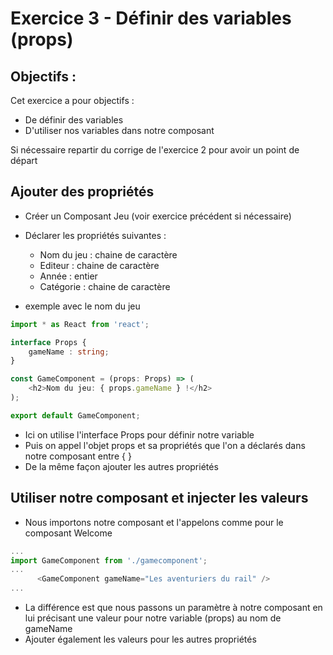# Exercice 3 - Définir des variables (props)

## Objectifs : 

Cet exercice a pour objectifs : 
* De définir des variables 
* D'utiliser nos variables dans notre composant

Si nécessaire repartir du corrige de l'exercice 2 pour avoir un point de départ

## Ajouter des propriétés

* Créer un Composant Jeu (voir exercice précédent si nécessaire)
* Déclarer les propriétés suivantes :  
    * Nom du jeu : chaine de caractère
    * Editeur : chaine de caractère
    * Année : entier
    * Catégorie : chaine de caractère 

* exemple avec le nom du jeu 
```typescript
import * as React from 'react';

interface Props {
    gameName : string;
}

const GameComponent = (props: Props) => (
    <h2>Nom du jeu: { props.gameName } !</h2>
);

export default GameComponent;
```
* Ici on utilise l'interface Props pour définir notre variable
* Puis on appel l'objet props et sa propriétés que l'on a déclarés dans notre composant entre { }
* De la même façon ajouter les autres propriétés

## Utiliser notre composant et injecter les valeurs

* Nous importons notre composant et l'appelons comme pour le composant Welcome
```typescript
...
import GameComponent from './gamecomponent';
...
      <GameComponent gameName="Les aventuriers du rail" />
...
```
* La différence est que nous passons un paramètre à notre composant en lui précisant une valeur pour notre variable (props) au nom de gameName
* Ajouter également les valeurs pour les autres propriétés
